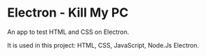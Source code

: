 # Electron - Kill My PC 

An app to test HTML and CSS on Electron.

It is used in this project: HTML, CSS, JavaScript, Node.Js Electron.
